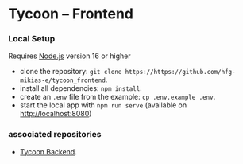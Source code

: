 # Tycoon – Frontend

### Local Setup

Requires [Node.js](https://nodejs.org/) version 16 or higher

- clone the repository: `git clone https://https://github.com/hfg-mikias-e/tycoon_frontend`.
- install all dependencies: `npm install`.
- create an `.env` file from the example: `cp .env.example .env`.
- start the local app with `npm run serve` (available on [http://localhost:8080](http://localhost:8080/))

### associated repositories

- [Tycoon Backend](https://github.com/hfg-mikias-e/tycoon-backend).